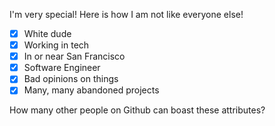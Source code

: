 I'm very special! Here is how I am not like everyone else!

- [X] White dude
- [X] Working in tech
- [x] In or near San Francisco
- [x] Software Engineer
- [x] Bad opinions on things
- [x] Many, many abandoned projects

How many other people on Github can boast these attributes?
